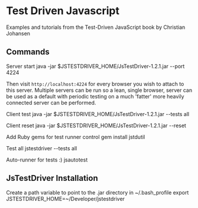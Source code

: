 # Test Driven Javascript #

Examples and tutorials from the Test-Driven JavaScript book by Christian Johansen 

## Commands
Server start
    java -jar $JSTESTDRIVER_HOME/JsTestDriver-1.2.1.jar --port 4224

Then visit `http://localhost:4224` for every browser you wish to attach to this server. Multiple servers can be run so a lean, single browser, server can be used as a default with periodic testing on a much 'fatter' more heavily connected server can be performed.

Client test
    java -jar $JSTESTDRIVER_HOME/JsTestDriver-1.2.1.jar --tests all
		
Client reset
    java -jar $JSTESTDRIVER_HOME/JsTestDriver-1.2.1.jar --reset


Add Ruby gems for test runner control
    gem install jstdutil
		
Test all
    jstestdriver --tests all
		
Auto-runner for tests :)
    jsautotest

## JsTestDriver Installation
Create a path variable to point to the .jar directory in ~/.bash_profile
    export JSTESTDRIVER_HOME=~/Developer/jstestdriver

